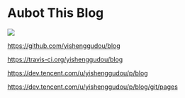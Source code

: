 # Aubot This Blog

![](https://travis-ci.org/yishenggudou/blog.svg?branch=master)



https://github.com/yishenggudou/blog

https://travis-ci.org/yishenggudou/blog

https://dev.tencent.com/u/yishenggudou/p/blog

https://dev.tencent.com/u/yishenggudou/p/blog/git/pages